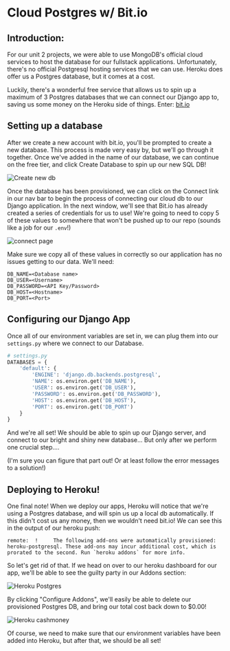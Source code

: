 # Cloud Postgres w/ Bit.io

## Introduction:

For our unit 2 projects, we were able to use MongoDB's official cloud services to host the database for our fullstack applications. Unfortunately, there's no official Postgresql hosting services that we can use. Heroku does offer us a Postgres database, but it comes at a cost. 

Luckily, there's a wonderful free service that allows us to spin up a maximum of 3 Postgres databases that we can connect our Django app to, saving us some money on the Heroku side of things. Enter: [bit.io](https://bit.io/)

## Setting up a database

After we create a new account with bit.io, you'll be prompted to create a new database. This process is made very easy by, but we'll go through it together. Once we've added in the name of our database, we can continue on the free tier, and click Create Database to spin up our new SQL DB!

![Create new db](https://i.imgur.com/4ZsH03L.png)

Once the database has been provisioned, we can click on the Connect link in our nav bar to begin the process of connecting our cloud db to our Django application. In the next window, we'll see that Bit.io has already created a series of credentials for us to use! We're going to need to copy 5 of these values to somewhere that won't be pushed up to our repo (sounds like a job for our `.env`!)

![connect page](https://i.imgur.com/Om1KNR9.png)

Make sure we copy all of these values in correctly so our application has no issues getting to our data. We'll need:

```
DB_NAME=<Database name>
DB_USER=<Username>
DB_PASSWORD=<API Key/Password>
DB_HOST=<Hostname>
DB_PORT=<Port>
```

## Configuring our Django App

Once all of our environment variables are set in, we can plug them into our `settings.py` where we connect to our Database.

```python
# settings.py
DATABASES = {
    'default': {
        'ENGINE': 'django.db.backends.postgresql',
        'NAME': os.environ.get('DB_NAME'),
        'USER': os.environ.get('DB_USER'),
        'PASSWORD': os.environ.get('DB_PASSWORD'),
        'HOST': os.environ.get('DB_HOST'),
        'PORT': os.environ.get('DB_PORT')
    }
}
```

And we're all set! We should be able to spin up our Django server, and connect to our bright and shiny new database... But only after we perform one crucial step....

(I'm sure you can figure that part out! Or at least follow the error messages to a solution!)

## Deploying to Heroku!

One final note! When we deploy our apps, Heroku will notice that we're using a Postgres database, and will spin us up a local db automatically. If this didn't cost us any money, then we wouldn't need bit.io! We can see this in the output of our heroku push:
```
remote:  !     The following add-ons were automatically provisioned: heroku-postgresql. These add-ons may incur additional cost, which is prorated to the second. Run `heroku addons` for more info.
```
So let's get rid of that. If we head on over to our heroku dashboard for our app, we'll be able to see the guilty party in our Addons section:

![Heroku Postgres](https://i.imgur.com/UTIAxjk.png)

By clicking "Configure Addons", we'll easily be able to delete our provisioned Postgres DB, and bring our total cost back down to $0.00!

![Heroku cashmoney](https://i.imgur.com/tzU3YPQ.png)

Of course, we need to make sure that our environment variables have been added into Heroku, but after that, we should be all set!
